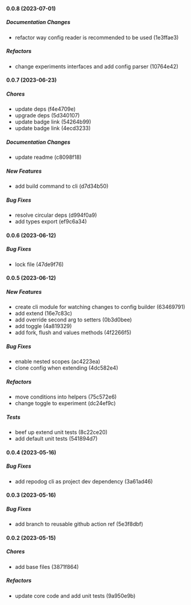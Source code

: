 #### 0.0.8 (2023-07-01)

##### Documentation Changes

*  refactor way config reader is recommended to be used (1e3ffae3)

##### Refactors

*  change experiments interfaces and add config parser (10764e42)

#### 0.0.7 (2023-06-23)

##### Chores

*  update deps (f4e4709e)
*  upgrade deps (5d340107)
*  update badge link (54264b99)
*  update badge link (4ecd3233)

##### Documentation Changes

*  update readme (c8098f18)

##### New Features

*  add build command to cli (d7d34b50)

##### Bug Fixes

*  resolve circular deps (d994f0a9)
*  add types export (ef9c6a34)

#### 0.0.6 (2023-06-12)

##### Bug Fixes

*  lock file (47de9f76)

#### 0.0.5 (2023-06-12)

##### New Features

*  create cli module for watching changes to config builder (63469791)
*  add extend (16e7c83c)
*  add override second arg to setters (0b3d0bee)
*  add toggle (4a819329)
*  add fork, flush and values methods (4f2266f5)

##### Bug Fixes

*  enable nested scopes (ac4223ea)
*  clone config when extending (4dc582e4)

##### Refactors

*  move conditions into helpers (75c572e6)
*  change toggle to experiment (dc24ef9c)

##### Tests

*  beef up extend unit tests (8c22ce20)
*  add default unit tests (541894d7)

#### 0.0.4 (2023-05-16)

##### Bug Fixes

*  add repodog cli as project dev dependency (3a61ad46)

#### 0.0.3 (2023-05-16)

##### Bug Fixes

*  add branch to reusable github action ref (5e3f8dbf)

#### 0.0.2 (2023-05-15)

##### Chores

*  add base files (3871f864)

##### Refactors

*  update core code and add unit tests (9a950e9b)

